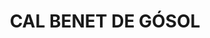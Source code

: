 ---
layout: patrimoni-details
title:  "CAL BENET DE GÓSOL"
collections: ["patrimoni-arquitectonic"]
coordinates:
  - group1:
        - [1.461741196920241, 42.356473337762502]
        - [1.462007454782883, 42.356504726112846]
        - [1.461991683598799, 42.356413279011896]
        - [1.461828602747052, 42.356395514050959]
        - [1.46183031199869, 42.356325441418399]
        - [1.461749331591847, 42.356324354763736]
        - [1.461741196920241, 42.356473337762502]
---